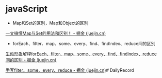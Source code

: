 # javaScript

- Map和Set的区别，Map和Object的区别

[一文搞懂Map与Set的用法和区别！ - 掘金 (juejin.cn)](https://juejin.cn/post/7104828155340750885)

- forEach、filter、map、some、every、find、findIndex、reduce间的区别

[生动形象解释forEach、filter、map、some、every、find、findIndex、reduce间的区别 - 掘金 (juejin.cn)](https://juejin.cn/post/6844903870154588168)

[手写filter、some、every、reduce - 掘金 (juejin.cn)](https://juejin.cn/post/7043626316561645576)# DailyRecord
